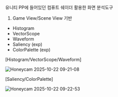 유니티 PP에 들어있던 컴퓨트 쉐이더 활용한 화면 분석도구



1. Game View/Scene View 기반
- Histogram
- VectorScope
- Waveform
- Saliency (exp)
- ColorPalette (exp)




[Histogram/VectorScope/Waveform]

![Honeycam 2025-10-22 09-21-08](https://github.com/user-attachments/assets/5469edd7-829d-433a-8d79-7bfc097e0d02)







[Saliency/ColorPalette]

![Honeycam 2025-10-22 09-22-53](https://github.com/user-attachments/assets/d39f956d-4172-40dd-8d9b-544e9fef8bc5)














